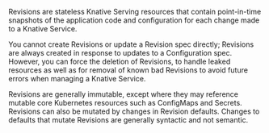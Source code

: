 <!-- Snippet used in the following topics:
- /docs/concepts/resources/revisions.md
- /docs/serving/revisions/README.md
-->
Revisions are stateless Knative Serving resources that contain point-in-time snapshots of the application code and configuration for each change made to a Knative Service.
<!--Stateless taken from https://github.com/knative/specs/blob/main/specs/serving/knative-api-specification-1.0.md#revision
TODO: Update API spec docs to be consistent w/ docs site?-->

You cannot create Revisions or update a Revision spec directly; Revisions are always created in response to updates to a Configuration spec. However, you can force the deletion of Revisions, to handle leaked resources as well as for removal of known bad Revisions to avoid future errors when managing a Knative Service.

Revisions are generally immutable, except where they may reference mutable core Kubernetes resources such as ConfigMaps and Secrets. Revisions can also be mutated by changes in Revision defaults. Changes to defaults that mutate Revisions are generally syntactic and not semantic.

<!--TODO: Add info about relationship between revisions and operator vs other types of installations or deployments?-->
